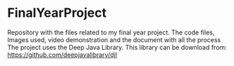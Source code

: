# FinalYearProject
Repository with the files related to my final year project. The code files, Images used, video demonstration and the document with all the process  The project uses the Deep Java Library. This library can be download from:  https://github.com/deepjavalibrary/djl

